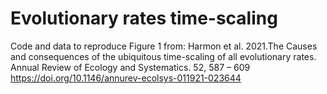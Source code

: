 # Evolutionary rates time-scaling
Code and data to reproduce Figure 1 from: 
Harmon et al. 2021.The Causes and consequences of the ubiquitous time-scaling of all evolutionary rates. Annual Review of Ecology and Systematics. 52, 587 – 609 https://doi.org/10.1146/annurev-ecolsys-011921-023644
